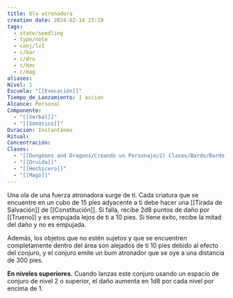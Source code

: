 ```yaml
---
title: Ola atronadora
creation date: 2024-02-14 23:19
tags:
  - state/seedling
  - type/note
  - conj/lv1
  - c/bar
  - c/dru
  - c/hec
  - c/mag
aliases: 
Nivel: 1
Escuela: "[[Evocación]]"
Tiempo_de_Lanzamiento: 1 accion
Alcance: Personal
Componente:
  - "[[Verbal]]"
  - "[[Somático]]"
Duración: Instantáneo
Ritual: 
Concentración: 
Clases:
  - "[[Dungeons and Dragons/Creando un Personaje/2) Clases/Bardo/Bardo]]"
  - "[[Druida]]"
  - "[[Hechicero]]"
  - "[[Mago]]"
---
```

Una ola de una fuerza atronadora surge de ti. Cada criatura que se encuentre en un cubo de 15 pies adyacente a ti debe hacer una [[Tirada de Salvación]] de [[Constitución]]. Si falla, recibe 2d8 puntos de daño por [[Trueno]] y es empujada lejos de ti a 10 pies. Si tiene éxito, recibe la mitad del daño y no es empujada.

Además, los objetos que no estén sujetos y que se encuentren completamente dentro del área son alejados de ti 10 pies debido al efecto del conjuro, y el conjuro emite un bum atronador que se oye a una distancia de 300 pies.

**En niveles superiores.** Cuando lanzas este conjuro usando un espacio de conjuro de nivel 2 o superior, el daño aumenta en 1d8 por cada nivel por encima de 1.

